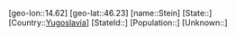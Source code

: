 ﻿---
location: [46.23,14.62]
type: City
tags:
- geo/City


SpocWebEntityId: 34543
isDeleted: false
confidential: public

---
[geo-lon::14.62]
[geo-lat::46.23]
[name::Stein]
[State::]
[Country::[Yugoslavia](geo/Continent/Europe/Yugoslavia.md)]
[StateId::]
[Population::]
[Unknown::]

